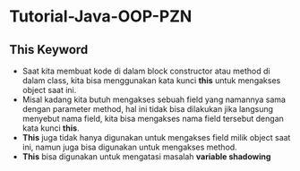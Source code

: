 # Tutorial-Java-OOP-PZN
## This Keyword

* Saat kita membuat kode di dalam block constructor atau method di dalam class, kita bisa menggunakan kata kunci **this** untuk mengakses object saat ini.
* Misal kadang kita butuh mengakses sebuah field yang namannya sama dengan parameter method, hal ini tidak bisa dilakukan jika langsung menyebut nama field, kita bisa mengakses nama field tersebut dengan kata kunci **this**.
* **This** juga tidak hanya digunakan untuk mengakses field milik object saat ini, namun juga bisa digunakan untuk mengakses method.
* **This** bisa digunakan untuk mengatasi masalah **variable shadowing**